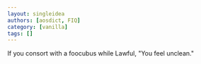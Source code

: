 ```yaml
---
layout: singleidea
authors: [aosdict, FIQ]
category: [vanilla]
tags: []
---
```

If you consort with a foocubus while Lawful, "You feel unclean."

